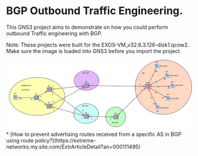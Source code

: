 # BGP Outbound Traffic Engineering.

This GNS3 project aims to demonstrate on how you could perform outbound Traffic engineering with BGP.

Note: These projects were built for the EXOS-VM_v32.6.3.126-disk1.qcow2.  Make sure the image is loaded into GNS3 before you import the project.

<img src="bgp_outbound_te.png">
* [How to prevent advertising routes received from a specific AS in BGP using route policy?](https://extreme-networks.my.site.com/ExtrArticleDetail?an=000111495)
